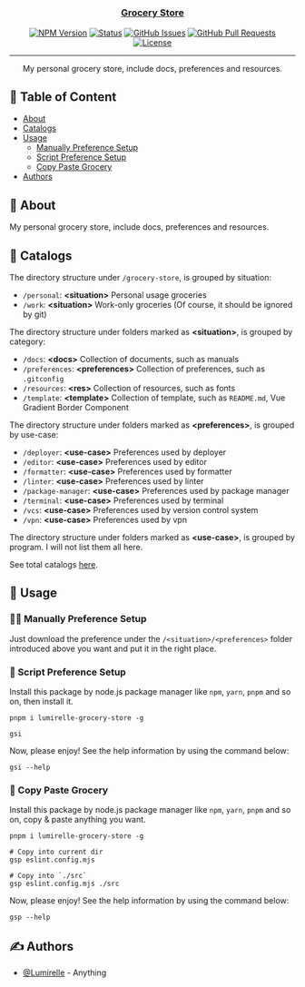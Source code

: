 <h1 align="center">
  <a href="https://github.com/Lumirelle/grocery-store" rel="noopener">
</h1>

<h3 align="center">Grocery Store</h3>

<div align="center">

[![NPM Version](https://img.shields.io/npm/v/lumirelle-grocery-store)](https://www.npmjs.com/package/lumirelle-grocery-store)
[![Status](https://img.shields.io/badge/status-active-success.svg)](.)
[![GitHub Issues](https://img.shields.io/github/issues/Lumirelle/grocery-store.svg)](https://github.com/Lumirelle/grocery-store/issues)
[![GitHub Pull Requests](https://img.shields.io/github/issues-pr/Lumirelle/grocery-store.svg)](https://github.com/Lumirelle/grocery-store/pulls)
[![License](https://img.shields.io/badge/license-MIT-blue.svg)](/LICENSE)

</div>

---

<p align="center"> My personal grocery store, include docs, preferences and resources.
    <br>
</p>

## 📝 Table of Content

- [About](#about)
- [Catalogs](#catalogs)
- [Usage](#usage)
  - [Manually Preference Setup](#manually_setup)
  - [Script Preference Setup](#script_setup)
  - [Copy Paste Grocery](#copy_paste_grocery)
- [Authors](#authors)

## 🧐 About <a name="about"></a>

My personal grocery store, include docs, preferences and resources.

## 📑 Catalogs <a name="catalogs"></a>

The directory structure under `/grocery-store`, is grouped by situation:

- `/personal`: **&lt;situation&gt;** Personal usage groceries
- `/work`: **&lt;situation&gt;** Work-only groceries (Of course, it should be ignored by git)

The directory structure under folders marked as **&lt;situation&gt;**, is grouped by category:

- `/docs`: **&lt;docs&gt;** Collection of documents, such as manuals
- `/preferences`: **&lt;preferences&gt;** Collection of preferences, such as `.gitconfig`
- `/resources`: **&lt;res&gt;** Collection of resources, such as fonts
- `/template`: **&lt;template&gt;** Collection of template, such as `README.md`, Vue Gradient Border Component

The directory structure under folders marked as **&lt;preferences&gt;**, is grouped by use-case:

- `/deployer`: **&lt;use-case&gt;** Preferences used by deployer
- `/editor`: **&lt;use-case&gt;** Preferences used by editor
- `/formatter`: **&lt;use-case&gt;** Preferences used by formatter
- `/linter`: **&lt;use-case&gt;** Preferences used by linter
- `/package-manager`: **&lt;use-case&gt;** Preferences used by package manager
- `/terminal`: **&lt;use-case&gt;** Preferences used by terminal
- `/vcs`: **&lt;use-case&gt;** Preferences used by version control system
- `/vpn`: **&lt;use-case&gt;** Preferences used by vpn

The directory structure under folders marked as **&lt;use-case&gt;**, is grouped by program. I will not list them all here.

See total catalogs [here](CATALOGS.json).

## 🎈 Usage <a name="usage"></a>

### ✋🏼 Manually Preference Setup <a name="manually_setup"></a>

Just download the preference under the `/<situation>/<preferences>` folder introduced above you want and put it in the right place.

### 📜 Script Preference Setup <a name="script_setup"></a>

Install this package by node.js package manager like `npm`, `yarn`, `pnpm` and so on, then install it.

```shell
pnpm i lumirelle-grocery-store -g

gsi
```

Now, please enjoy! See the help information by using the command below:

```shell
gsi --help
```

### 🤣 Copy Paste Grocery <a name="copy_paste_grocery"></a>

Install this package by node.js package manager like `npm`, `yarn`, `pnpm` and so on, copy & paste anything you want.

```shell
pnpm i lumirelle-grocery-store -g

# Copy into current dir
gsp eslint.config.mjs

# Copy into `./src`
gsp eslint.config.mjs ./src
```

Now, please enjoy! See the help information by using the command below:

```shell
gsp --help
```

## ✍️ Authors <a name="authors"></a>

- [@Lumirelle](https://github.com/Lumirelle) - Anything
